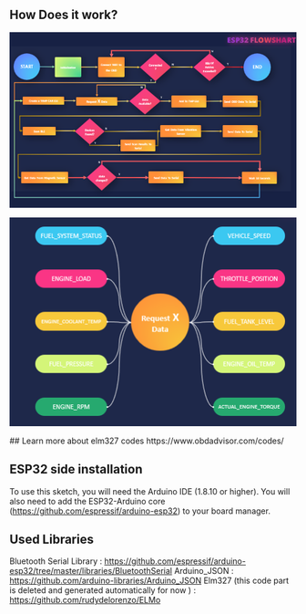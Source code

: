 ## How Does it work?
<p align="center"><img src="https://github.com/seifoueslati/Tawny/blob/main/images/esp32 flowchart.png?" width="848"></p>
<p align="center"><img src="https://github.com/seifoueslati/Tawny/blob/main/images/x data.png?" width="848"></p>
## Learn more about elm327 codes
https://www.obdadvisor.com/codes/

## ESP32 side installation
To use this sketch, you will need the Arduino IDE (1.8.10 or higher). You will also need to add the ESP32-Arduino core (https://github.com/espressif/arduino-esp32) to your board manager.
## Used Libraries 
Bluetooth Serial Library : https://github.com/espressif/arduino-esp32/tree/master/libraries/BluetoothSerial
Arduino_JSON : https://github.com/arduino-libraries/Arduino_JSON
Elm327 (this code part is deleted and generated automatically for now ) : https://github.com/rudydelorenzo/ELMo  
